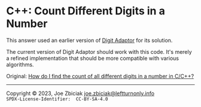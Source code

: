# C++: Count Different Digits in a Number

This answer used an earlier version of 
[Digit Adaptor](https://github.com/intvnut/digit_adaptor) for its solution.

The current version of Digit Adaptor should work with this code.  It's merely
a refined implementation that should be more compatible with various algorithms.

Original: [How do I find the count of all different digits in a number in C/C++?](https://www.quora.com/How-do-I-find-the-count-of-all-different-digits-in-a-number-in-C-C/answer/Joe-Zbiciak)


____

Copyright © 2023, Joe Zbiciak <joe.zbiciak@leftturnonly.info>  
`SPDX-License-Identifier:  CC-BY-SA-4.0`
